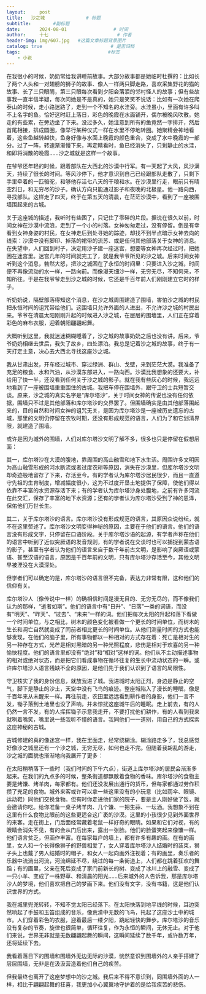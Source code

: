```yaml
---
layout:     post                       
title:   沙之城               # 标题
subtitle:        #副标题
date:       2024-08-01                 # 时间
author:     十七                         # 作者
header-img: img/607.jpg   #这篇文章标题背景图片
catalog: true                         # 是否归档
tags:                                #标签
    - 小说
---
```

在我很小的时候，奶奶常给我讲睡前故事。大部分故事都是她临时杜撰的：比如长了两个人头和一对翅膀的狮子的故事、像人一样两只脚走路，喜欢采集野花的猫的故事、长了三只眼睛，第三只眼每次看到夕阳会落泪的邻村怪人的故事；但有些故事我一直半信半疑，每次问她是不是真的，她只是笑笑不说话：比如有一次她在爬泰山的时候，走小路迷路了，走到一个不知名的水洼旁。水洼虽小，里面有许多叫不上名字的鱼。恰好这时赶上落日，彩色的晚霞在水面铺开，偶尔被晚风吹散。她走的有些累，在旁边坐了下来。没过多久，她注意到所有的鱼竟然一字排开，然后首尾相接，排成圆圈，像举行某种仪式一样在水里不停地转圈。她聚精会神地看着，这些鱼越转越快，鱼身好像与水面上晚霞的颜色重合，变成了水中晚霞的一部分。过了一阵，转速渐渐慢下来，再定睛看时，鱼已经消失了，只剩静止的水洼，和即将消散的晚霞……沙之城就是这样一个故事。

在爷爷还年轻的时候，跟着部队在大西北的沙漠中行军。有一天起了大风，风沙满天，持续了很长的时间。等风沙停下，他才意识到自己已经跟部队走散了，只剩下手里牵着的一匹骆驼，和够他存活七八天的干粮和水。在沙漠里行走，眼前只有晴空烈日，和无穷尽的沙子。确认方向只能通过影子和夜晚的北极星。他一路向西，寻找部队。这样走了四天，终于在第五天的清晨，在茫茫沙漠中，看到了一座被围墙围起来的古城。

关于这座城的描述，我听时有些困了，只记住了零碎的片段。据说在很久以前，时间女神在沙漠中流浪，走到了一个小的村落。女神匆匆走过，没有停留。倒是有幸看到女神身姿的村民，在女神走后到处寻她的踪迹，却找不到半点暗示女神去向的线索：沙漠中没有脚印、掉落的裙带的流苏、或是任何其他部落关于女神的消息。在失望中，人们回到村子，决定用沙子建一座迷宫，想要等女神再次经过时，把她困在迷宫里。迷宫几年的时间就完工了，就是我爷爷所见的沙之城。后来时间女神听到这个消息，勃然大怒，把沙之城困在了永恒的时间里：只要进入沙之城，时间便不再像流动的水一样，一路向前。而像漫天细沙一样，无穷无尽，不知何来，不知所往。于是在我爷爷走到沙之城的时候，它还是千百年前人们刚刚建立它时的样子。

听奶奶说，隔壁部落得知这个消息，在沙之城周围建造了围墙，害怕沙之城的村民把永恒时间的诅咒带给他们。这围墙只允许外面的人进出，不允许沙之城的村民出来。爷爷在清晨太阳刚刚升起的时候进入沙之城，在层层的围墙里，人们正在穿着彩色的麻布衣服，迎着朝阳翩翩起舞。

大概听到这里，我就迷迷糊糊睡着了，沙之城的故事奶奶之后也没有讲。后来，爷爷奶奶相继去世后，我失了故乡，四处漂泊。我总是记着沙之城的故事，终于有一天打定主意，决心去大西北寻找这座沙之城。

我从甘肃出发，开车经过城市、穿过绿洲、群山、戈壁，来到茫茫大漠。我准备了充足的粮食、水和汽油，从沙漠东部进入，一路向西。沙漠比我想象的还要大，补给用了快一半，还没看到任何关于沙之城的影子。就在我有些灰心的时候，我远远地看到了一座被围墙重重围住的古城。我把车停在围墙外，跟守卫的士兵短暂交谈。原来，沙之城的真实名字是“库尔塔沙”，关于时间女神的传说也没有任何依据，围墙只不过是其他部落和库尔塔沙的交界罢了。但围墙确实是由其他部落围起来的，目的自然和时间女神的诅咒无关，是因为库尔塔沙是一座被历史遗忘的古城，那里的文明仍停留在农牧时期，还没有形成规范的语言，人们为了和它划清界限，就建造了围墙。

或许是因为城外的围墙，人们对库尔塔沙文明了解不多，很多也只是停留在假想层面：

其一，库尔塔沙在大漠的腹地，靠周围的高山融雪和地下水生活。周围许多文明因为高山融雪形成的河水断流或者过度农耕等原因，消失在沙漠里，但库尔塔沙文明却奇迹般地留存了下来，存活至今。有的学者认为库尔塔沙居民很少，而且一直遵守先祖的生育制度，增减幅度很小，这为不过度开垦土地提供了保障，使他们得以依靠不丰富的水资源存活下来；有的学者认为库尔塔沙身处腹地，之前有许多河流在此交汇，保存了丰富的地下水资源；还有的学者认为库尔塔沙受到了神的恩泽，保佑他们万世长生。

其二，关于库尔塔沙的语言。库尔塔沙没有形成规范的语言，其原因众说纷纭，就不在这里赘述了。库尔塔沙文明变得神秘的原因，主要在于他们的语言。他们的语言没有形成文字，只停留在口语阶段。关于库尔塔沙语的起源，有学者声称在他们的语言中听到了近似突厥语的发音规则，有的学者说在交谈时也可以捕捉到蒙古语的影子，甚至有学者认为他们的语言来自于数千年前古文明，是影响了突厥语或蒙语、甚至汉语的语言，原因是千百年前的文明，只有库尔塔沙存活至今，其他文明早被湮没在大漠深处。

但学者们可以确定的是，库尔塔沙的语言很不完备，表达力非常有限，这和他们的信仰有关。

库尔塔沙人（像传说中一样）的确相信时间是漫无目的、无穷无尽的，而不像我们认为的那样，“逝者如斯”。他们的语言中有“日升”、“日落”一类的词语，而没有“明天”、“昨天”、“过去”、“未来”一样的词。他们把每次太阳的升起和落下看做一个时间单位，与之相比，树木的颜色变化被看做一个更长的时间单位，而树木的生长和凋亡自然就变成了同前者相比更长的时间单位。从他们测量时间的方式也能够发现，在他们的脑子里，所有事物都以一种相对的方式存在着：死亡是相对生的另一种存在方式，光芒是相对黑暗的另一种光照程度，悲伤是相对于欢喜的另一种愉快程度。他们的语言里却没有“绝对”和“相对”这样的词。他们从不主动描述事物的相对或绝对状态，而是把它们看成事物在循环往复的生长中流动状态的一瞬。或许库尔塔沙人语言残缺不全的原因，是他们先于我们认识到了语言的局限性。

守卫核实了我的身份信息，就放我进了城。我进城时太阳正烈，身边是静止的空气，脚下是静止的沙土，天空中没有飞鸟的痕迹。整座城陷入了漫长的睡眠，像是千百年来从未醒来一样。再往前走，农田里远远看到耕作者的身影，他们一言不发，锄子落到土地里也没了声响，并未惊扰这座城午后的睡眠。走上前去，有的人仍然一言不发，有的人挥挥锄子示意我走开，不要打扰他们耕作，有的人看到我来就咧着嘴笑，嘴里说一些我听不懂的语言。我同他们一一道别，用自己的方式探索这座神秘的古城。

古城修建的真的像迷宫一样，我在里面走，经常绕糊涂。糊涂路走多了，我总感觉好像沙之城里还有一个沙之城，无穷无尽，如何也走不完。但随着我胡乱的游走，沙之城的面貌也渐渐地向我展开了更多：

在太阳稍稍落下一些时（我们时间的下午六点），街道上库尔塔沙的居民会渐渐多起来。在我们的九点多的时候，整条街道都飘散着食物的香味。库尔塔沙的食物主要是烤馕、烤羊肉，每家都有。他们还没发展出通行的货币，但每家都通过劳作积攒了充足的食物。城外来客或许可以拿一些这里没有的小玩意（比如雨伞、眼镜、运动鞋）同他们交换食物。但有时你走进他们家的院子，要是主人刚好做了饭，就会邀请你吃。给你准备一桌子烤羊肉、几个馕、一把生蒜、一坛酒。我想象不到在这里有什么食物比眼前的这些更适合这广袤的沙漠。这里的小孩很少见到外面世界的来客。走在街上，门后面经常藏着老鼠一样好奇的眼睛。如果和它们对视，有的眼睛会消失不见，有的会从门后出来，露出一张脸。他们的脸蛋笑起来像馕一样。他们语言贫乏，但画作丰富。在每家每户的墙上，都有许多有趣的画。在有的画里，女人和一个长得像狮子的野兽相爱了，女人穿着库尔塔沙人结婚时的装束，狮子头上也戴了男人结婚时的帽子，和女人一起向画外注视着；有的画里，奏乐者的乐器中流淌出河流，河流绵延不尽，绕过的每一条街道上，人们都在跳着狂欢的舞蹈；有的画里，父亲在死后变成了家门前新长的树、变成了冰川上的融雪、变成了一只小羊、变成了一株野草、和清晨的阳光……后来城外的人告诉我，那是库尔塔沙人的梦境，他们喜欢把自己的梦画下来。他们没有文字，没有书籍，这是他们认识世界的方式。

我在城里兜兜转转，不知不觉太阳已经落下。在太阳快落到地平线的时候，耳边突然响起了手鼓和玉笛组成的音乐，像荒漠中无数的飞鸟，托起了这座沙土中的城市。人们穿着彩色的衣服，迎着最后一缕夕阳，跳起轻快的舞步。库尔塔沙的音乐没有复杂的节奏，旋律也很简单，循环往复，作为永恒的瞬间，无休无止。对于他们来说，世界无非就是无数翩翩起舞的瞬间，这瞬间延续了数千年，或许数万年，还将延续下去。

我看着落日下的围墙和围墙外无边无际的沙漠，恍然意识到围墙外的人亲手搭建了层层围墙，无非是在汲汲营造着他们自己的疾苦。

但我最终也离开了这座梦想中的沙之城。我后来不得不意识到，同围墙外面的人一样，相比于翩翩起舞的狂喜，我更加小心翼翼地守护着的是给我疾苦的悲伤。
